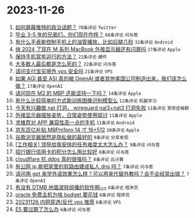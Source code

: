 # 2023-11-26

1. [如何屏蔽推特的政治话题？](https://www.v2ex.com/t/995289) `70条评论` `Twitter`
1. [毕业 3-5 年的兄弟们，你们现在咋样？](https://www.v2ex.com/t/995249) `66条评论` `问与答`
1. [有什么手表能控制手机上的油管播放，比如后腿几秒](https://www.v2ex.com/t/995275) `32条评论` `Android`
1. [快 2024 了现在 M 系列 MacBook 外接显示器还有闪屏吗](https://www.v2ex.com/t/995278) `27条评论` `Apple`
1. [保持手机常年运行的方法？](https://www.v2ex.com/t/995231) `22条评论` `硬件`
1. [大多数人最后都是怎么死的？](https://www.v2ex.com/t/995314) `22条评论` `问与答`
1. [请问支付宝买境外 vps 安全吗](https://www.v2ex.com/t/995262) `21条评论` `VPS`
1. [如果 AGI 甚至 ASI 真的被 OpenAI 或者其他美国公司制造出来，我们该怎么做？](https://www.v2ex.com/t/995283) `17条评论` `OpenAI`
1. [请问现在 M2 的 MBP 还能坚持一下吗？](https://www.v2ex.com/t/995277) `14条评论` `Apple`
1. [有什么比较简单的方式能训练图像识别模型么](https://www.v2ex.com/t/995240) `12条评论` `机器学习`
1. [今天有兴趣做 nat 打洞， wireguard nat3+nat3 打洞失败](https://www.v2ex.com/t/995281) `11条评论` `宽带症候群`
1. [外接显示器摆放姿势，日常姿势使用探讨](https://www.v2ex.com/t/995279) `11条评论` `Apple`
1. [求推荐对 APP 兼容性高一点的手机](https://www.v2ex.com/t/995272) `11条评论` `Android`
1. [京东百亿补贴 MBPm1pro 14 寸 16+512](https://www.v2ex.com/t/995300) `10条评论` `Apple`
1. [谷歌浏览器居然是隐私做的最好的](https://www.v2ex.com/t/995301) `9条评论` `分享发现`
1. [[工作相关] 领导给我安排的任务难度太大怎么办？](https://www.v2ex.com/t/995299) `9条评论` `问与答`
1. [招行银行信用卡的积分怎么用比较好](https://www.v2ex.com/t/995313) `8条评论` `问与答`
1. [cloudflare 抗 ddos 真的很强吗？](https://www.v2ex.com/t/995236) `8条评论` `云计算`
1. [有公网 ip,能把家里的软路由建成私人 dns 吗？](https://www.v2ex.com/t/995321) `7条评论` `问与答`
1. [请问用 gpt 来学外语效果怎么样？可以用来代替外教吗？会不会经常出错？](https://www.v2ex.com/t/995244) `7条评论` `OpenAI`
1. [有没有 DTMB 地面波转组播的软件啊~~](https://www.v2ex.com/t/995286) `6条评论` `程序员`
1. [oracle 免费主机为啥 budget 要花钱](https://www.v2ex.com/t/995285) `6条评论` `程序员`
1. [20231126 内网穿透/反代 vps 推荐](https://www.v2ex.com/t/995276) `6条评论` `VPS`
1. [E5 要过期了怎么办](https://www.v2ex.com/t/995261) `6条评论` `问与答`

